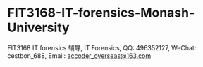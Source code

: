 # FIT3168-IT-forensics-Monash-University
FIT3168 IT forensics 辅导, IT Forensics, QQ: 496352127, WeChat: cestbon_688, Email: accoder_overseas@163.com
